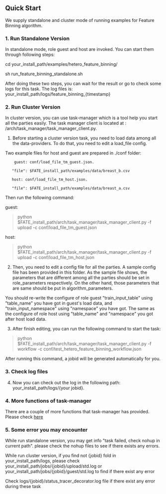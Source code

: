 ## Quick Start

We supply standalone and cluster mode of running examples for Feature Binning algorithm.

### 1. Run Standalone Version

In standalone mode, role guest and host are invoked. You can start them through following steps:

cd your_install_path/examples/hetero_feature_binning/

sh run_feature_binning_standalone.sh

After doing these two steps, you can wait for the result or go to check some logs for this task. The log files is: your_install_path/logs/feature_binning_{timestamp}


### 2. Run Cluster Version
In cluster version, you can use task-manager which is a tool help you start all the parties easily. The task manager client is located at : /arch/task_manager/task_manager_client.py.

1. Before starting a cluster version task, you need to load data among all the data-providers. To do that, you need to edit a load_file config.

 Two example files for host and guest are prepared in ./conf folder:

        guest: conf/load_file_tm_guest.json.

       "file": $FATE_install_path/examples/data/breast_b.csv

       host: conf/load_file_tm_host.json.

       "file": $FATE_install_path/examples/data/breast_a.csv

Then run the following command:

   guest:
   > python $FATE_install_path/arch/task_manager/task_manager_client.py -f upload -c conf/load_file_tm_guest.json

   host:
   > python $FATE_install_path/arch/task_manager/task_manager_client.py -f upload -c conf/load_file_tm_host.json

2. Then, you need to edit a config file for all the parties. A sample config file has been provided in this folder. As the sample file shows, the parameters that are different among all the parties should be set in role_parameters respectively. On the other hand, those parameters that are same should be put in algorithm_parameters.

You should re-write the configure of role guest "train_input_table" using "table_name" you have got in guest's load data, and "train_input_namespace" using "namespace" you have got. The same as the configure of role host using "table_name" and "namespace" you got after host load data.

3. After finish editing, you can run the following command to start the task:

> python $FATE_install_path/arch/task_manager/task_manager_client.py -f workflow -c conf/test_hetero_feature_binning_workflow.json

After running this command, a jobid will be generated automatically for you.


### 3. Check log files

4. Now you can check out the log in the following path: your_install_path/logs/{your jobid}.

### 4. More functions of task-manager

There are a couple of more functions that task-manager has provided. Please check [here](../../arch/task_manager/README.md)

### 5. Some error you may encounter
While run standalone version, you may get info "task failed, check nohup in current path". please check the nohup files to see if there exists any errors.

While run cluster version, if you find not {jobid} fold in your_install_path/logs, please check your_install_path/jobs/{jobid}/upload/std.log or your_install_path/jobs/{jobid}/guest/std.log to find if there exist any error

Check logs/{jobid}/status_tracer_decorator.log file if there exist any error during these task
